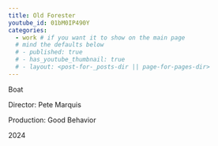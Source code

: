 ```yaml
---
title: Old Forester
youtube_id: 01bM0IP490Y
categories:
  - work # if you want it to show on the main page
  # mind the defaults below
  # - published: true
  # - has_youtube_thumbnail: true
  # - layout: <post-for-_posts-dir || page-for-pages-dir>
---
```


Boat

Director: Pete Marquis

Production: Good Behavior

2024
